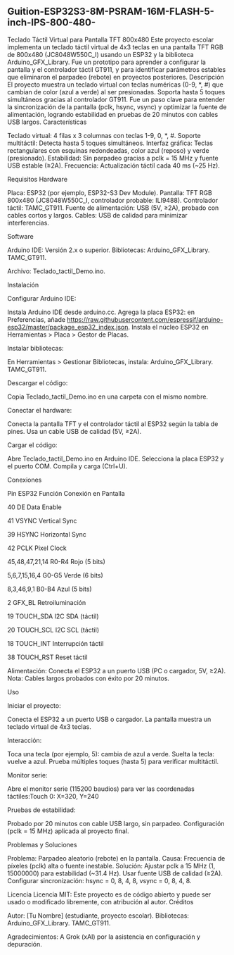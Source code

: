 ## Guition-ESP32S3-8M-PSRAM-16M-FLASH-5-inch-IPS-800-480-
Teclado Táctil Virtual para Pantalla TFT 800x480
Este proyecto escolar implementa un teclado táctil virtual de 4x3 teclas en una pantalla TFT RGB de 800x480 (JC8048W550C_I) usando un ESP32 y la biblioteca Arduino_GFX_Library. Fue un prototipo para aprender a configurar la pantalla y el controlador táctil GT911, y para identificar parámetros estables que eliminaron el parpadeo (rebote) en proyectos posteriores.
Descripción
El proyecto muestra un teclado virtual con teclas numéricas (0-9, *, #) que cambian de color (azul a verde) al ser presionadas. Soporta hasta 5 toques simultáneos gracias al controlador GT911. Fue un paso clave para entender la sincronización de la pantalla (pclk, hsync, vsync) y optimizar la fuente de alimentación, logrando estabilidad en pruebas de 20 minutos con cables USB largos.
Características

Teclado virtual: 4 filas x 3 columnas con teclas 1-9, 0, *, #.
Soporte multitáctil: Detecta hasta 5 toques simultáneos.
Interfaz gráfica: Teclas rectangulares con esquinas redondeadas, color azul (reposo) y verde (presionado).
Estabilidad: Sin parpadeo gracias a pclk = 15 MHz y fuente USB estable (≥2A).
Frecuencia: Actualización táctil cada 40 ms (~25 Hz).

Requisitos
Hardware

Placa: ESP32 (por ejemplo, ESP32-S3 Dev Module).
Pantalla: TFT RGB 800x480 (JC8048W550C_I, controlador probable: ILI9488).
Controlador táctil: TAMC_GT911.
Fuente de alimentación: USB (5V, ≥2A), probado con cables cortos y largos.
Cables: USB de calidad para minimizar interferencias.

Software

Arduino IDE: Versión 2.x o superior.
Bibliotecas:
Arduino_GFX_Library.
TAMC_GT911.


Archivo: Teclado_tactil_Demo.ino.

Instalación

Configurar Arduino IDE:

Instala Arduino IDE desde arduino.cc.
Agrega la placa ESP32: en Preferencias, añade https://raw.githubusercontent.com/espressif/arduino-esp32/master/package_esp32_index.json.
Instala el núcleo ESP32 en Herramientas > Placa > Gestor de Placas.


Instalar bibliotecas:

En Herramientas > Gestionar Bibliotecas, instala:
Arduino_GFX_Library.
TAMC_GT911.




Descargar el código:

Copia Teclado_tactil_Demo.ino en una carpeta con el mismo nombre.


Conectar el hardware:

Conecta la pantalla TFT y el controlador táctil al ESP32 según la tabla de pines.
Usa un cable USB de calidad (5V, ≥2A).


Cargar el código:

Abre Teclado_tactil_Demo.ino en Arduino IDE.
Selecciona la placa ESP32 y el puerto COM.
Compila y carga (Ctrl+U).



Conexiones



Pin ESP32
Función
Conexión en Pantalla



40
DE
Data Enable


41
VSYNC
Vertical Sync


39
HSYNC
Horizontal Sync


42
PCLK
Pixel Clock


45,48,47,21,14
R0-R4
Rojo (5 bits)


5,6,7,15,16,4
G0-G5
Verde (6 bits)


8,3,46,9,1
B0-B4
Azul (5 bits)


2
GFX_BL
Retroiluminación


19
TOUCH_SDA
I2C SDA (táctil)


20
TOUCH_SCL
I2C SCL (táctil)


18
TOUCH_INT
Interrupción táctil


38
TOUCH_RST
Reset táctil



Alimentación: Conecta el ESP32 a un puerto USB (PC o cargador, 5V, ≥2A).
Nota: Cables largos probados con éxito por 20 minutos.

Uso

Iniciar el proyecto:

Conecta el ESP32 a un puerto USB o cargador.
La pantalla muestra un teclado virtual de 4x3 teclas.


Interacción:

Toca una tecla (por ejemplo, 5): cambia de azul a verde.
Suelta la tecla: vuelve a azul.
Prueba múltiples toques (hasta 5) para verificar multitáctil.


Monitor serie:

Abre el monitor serie (115200 baudios) para ver las coordenadas táctiles:Touch 0: X=320, Y=240




Pruebas de estabilidad:

Probado por 20 minutos con cable USB largo, sin parpadeo.
Configuración (pclk = 15 MHz) aplicada al proyecto final.



Problemas y Soluciones

Problema: Parpadeo aleatorio (rebote) en la pantalla.
Causa: Frecuencia de píxeles (pclk) alta o fuente inestable.
Solución:
Ajustar pclk a 15 MHz (1, 15000000) para estabilidad (~31.4 Hz).
Usar fuente USB de calidad (≥2A).
Configurar sincronización: hsync = 0, 8, 4, 8, vsync = 0, 8, 4, 8.





Licencia
Licencia MIT: Este proyecto es de código abierto y puede ser usado o modificado libremente, con atribución al autor.
Créditos

Autor: [Tu Nombre] (estudiante, proyecto escolar).
Bibliotecas:
Arduino_GFX_Library.
TAMC_GT911.


Agradecimientos: A Grok (xAI) por la asistencia en configuración y depuración.


